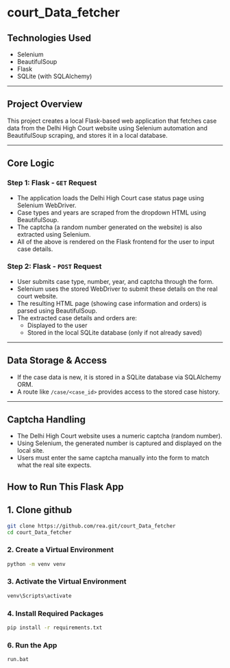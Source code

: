# court_Data_fetcher

## Technologies Used
- Selenium  
- BeautifulSoup  
- Flask  
- SQLite (with SQLAlchemy)

---

## Project Overview

This project creates a local Flask-based web application that fetches case data from the Delhi High Court website using Selenium automation and BeautifulSoup scraping, and stores it in a local database.

---

## Core Logic

### Step 1: Flask - `GET` Request
- The application loads the Delhi High Court case status page using Selenium WebDriver.
- Case types and years are scraped from the dropdown HTML using BeautifulSoup.
- The captcha (a random number generated on the website) is also extracted using Selenium.
- All of the above is rendered on the Flask frontend for the user to input case details.

### Step 2: Flask - `POST` Request
- User submits case type, number, year, and captcha through the form.
- Selenium uses the stored WebDriver to submit these details on the real court website.
- The resulting HTML page (showing case information and orders) is parsed using BeautifulSoup.
- The extracted case details and orders are:
  - Displayed to the user
  - Stored in the local SQLite database (only if not already saved)

---

## Data Storage & Access

- If the case data is new, it is stored in a SQLite database via SQLAlchemy ORM.
- A route like `/case/<case_id>` provides access to the stored case history.

---

## Captcha Handling

- The Delhi High Court website uses a numeric captcha (random number).
- Using Selenium, the generated number is captured and displayed on the local site.
- Users must enter the same captcha manually into the form to match what the real site expects.

## How to Run This Flask App

## 1. Clone github
```bash
git clone https://github.com/rea.git/court_Data_fetcher
cd court_Data_fetcher
```

### 2. Create a Virtual Environment

```bash
python -m venv venv
```

### 3. Activate the Virtual Environment
```bash
venv\Scripts\activate
```

### 4. Install Required Packages
```bash
pip install -r requirements.txt
```

### 6. Run the App

```bash
run.bat
```
